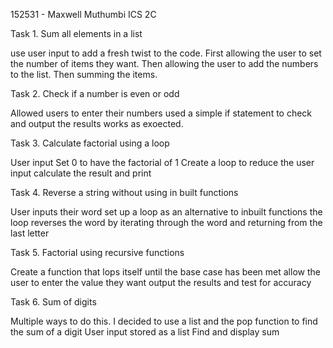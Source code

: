 152531 - Maxwell Muthumbi
ICS 2C

Task 1. Sum all elements in a list

use user input to add a fresh twist to the code. 
First allowing the user to set the number of items they want.
Then allowing the user to add the numbers to the list.
Then summing the items.

Task 2. Check if a number is even or odd

Allowed users to enter their numbers
used a simple if statement to check and output the results
works as exoected.

Task 3. Calculate factorial using a loop

User input
Set 0 to have the factorial of 1
Create a loop to reduce the user input 
calculate the result and print

Task 4. Reverse a string without using in built functions

User inputs their word
set up a loop as an alternative to inbuilt functions
the loop reverses the word by iterating through the word and returning from the last letter

Task 5. Factorial using recursive functions

Create a function that lops itself until the base case has been met
allow the user to enter the value they want
output the results and test for accuracy

Task 6. Sum of digits 

Multiple ways to do this.
I decided to use a list and the pop function to find the sum of a digit
User input stored as a list 
Find and display sum

